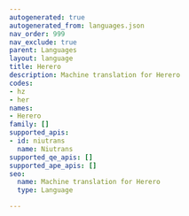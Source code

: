 ```yaml
---
autogenerated: true
autogenerated_from: languages.json
nav_order: 999
nav_exclude: true
parent: Languages
layout: language
title: Herero
description: Machine translation for Herero
codes:
- hz
- her
names:
- Herero
family: []
supported_apis:
- id: niutrans
  name: Niutrans
supported_qe_apis: []
supported_ape_apis: []
seo:
  name: Machine translation for Herero
  type: Language

---
```


